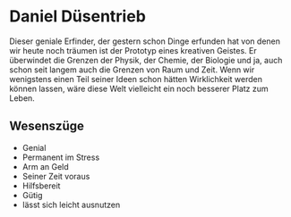 # Daniel Düsentrieb
Dieser geniale Erfinder, der gestern schon Dinge erfunden hat von denen wir heute noch träumen ist der Prototyp eines kreativen Geistes.
Er überwindet die Grenzen der Physik, der Chemie, der Biologie und ja, auch schon seit langem auch die Grenzen von Raum und Zeit.
Wenn wir wenigstens einen Teil seiner Ideen schon hätten Wirklichkeit werden können lassen, wäre diese Welt vielleicht ein noch besserer Platz zum Leben.
## Wesenszüge
* Genial
* Permanent im Stress
* Arm an Geld
* Seiner Zeit voraus
* Hilfsbereit
* Gütig
* lässt sich leicht ausnutzen